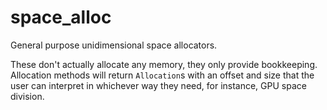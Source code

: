 # space_alloc

General purpose unidimensional space allocators.

These don't actually allocate any memory, they only provide bookkeeping. Allocation methods will return `Allocation`s with an offset and size that the user can interpret in whichever way they need, for instance, GPU space division.
